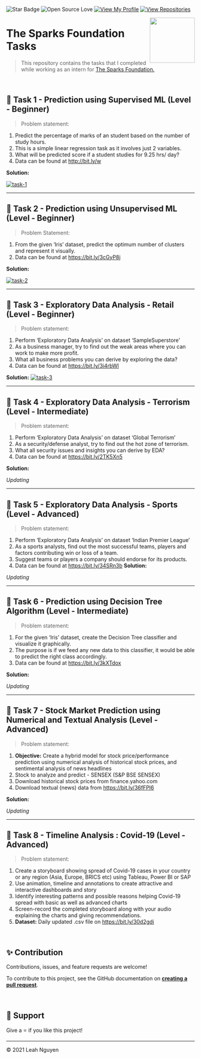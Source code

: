 ![Star Badge](https://img.shields.io/static/v1?label=%F0%9F%8C%9F&message=If%20Useful&style=style=flat&color=BC4E99)
![Open Source Love](https://badges.frapsoft.com/os/v1/open-source.svg?v=103)
[![View My Profile](https://img.shields.io/badge/View-My_Profile-green?logo=GitHub)](https://github.com/ndleah)
[![View Repositories](https://img.shields.io/badge/View-My_Repositories-blue?logo=GitHub)](https://github.com/ndleah?tab=repositories)

<img align = right height = 120 width = 120 src = https://www.thesparksfoundationsingapore.org/images/logo_small.png>

#  The Sparks Foundation Tasks
> This repository contains the tasks that I completed while working as an intern for [The Sparks Foundation.](https://www.thesparksfoundationsingapore.org/)

<br>

## 🌟 Task 1 - Prediction using Supervised ML (Level - Beginner)


> Problem statement:

1. Predict the percentage of marks of an student based on the number of study hours.
2. This is a simple linear regression task as it involves just 2 variables.
3. What will be predicted score if a student studies for 9.25 hrs/ day?
4. Data can be found at http://bit.ly/w

**Solution:**

[![task-1](https://img.shields.io/badge/Prediction_using_Supervised_ML-Level_Beginner-971901?style=for-the-badge&logo=GITHUB)](https://github.com/ndleah/TSF-data-science-internship/tree/main/Task%201%20-%20Prediction%20using%20Supervised%20ML%20-%20Beginner)

---

## 🌟 Task 2 - Prediction using Unsupervised ML (Level - Beginner)

> Problem Statement:
1. From the given ‘Iris’ dataset, predict the optimum number of clusters and represent it visually.
2. Data can be found at https://bit.ly/3cGyP8j

**Solution:**

[![task-2](https://img.shields.io/badge/Prediction_using_Unsupervised_ML-Level_Beginner-971901?style=for-the-badge&logo=GITHUB)](https://github.com/ndleah/TSF-data-science-internship/tree/main/Task%202%20-%20Prediction%20using%20Unsupervised%20ML%20-%20Beginner)

---

## 🌟 Task 3 - Exploratory Data Analysis - Retail (Level - Beginner)

> Problem statement:

1. Perform ‘Exploratory Data Analysis’ on dataset ‘SampleSuperstore’
2. As a business manager, try to find out the weak areas where you can work to make more profit.
3. What all business problems you can derive by exploring the data?
4. Data can be found at https://bit.ly/3i4rbWl


**Solution:**
[![task-3](https://img.shields.io/badge/Eploratory_Data_Analysis-Level_Beginner-971901?style=for-the-badge&logo=GITHUB)](https://github.com/ndleah/TSF-data-science-internship/tree/main/Task%203%20-%20Exploratory%20Data%20Analysis%20-%20Retail)


---

## 🌟 Task 4 - Exploratory Data Analysis - Terrorism (Level - Intermediate)

> Problem statement:

1. Perform ‘Exploratory Data Analysis’ on dataset ‘Global Terrorism’
2. As a security/defense analyst, try to find out the hot zone of terrorism.
3. What all security issues and insights you can derive by EDA?
4. Data can be found at https://bit.ly/2TK5Xn5

**Solution:**

*Updating*

---

## 🌟 Task 5 - Exploratory Data Analysis - Sports (Level - Advanced)

> Problem statement:

1. Perform ‘Exploratory Data Analysis’ on dataset ‘Indian Premier League’
2. As a sports analysts, find out the most successful teams, players and factors contributing win or loss of a team.
3. Suggest teams or players a company should endorse for its products.
4. Data can be found at https://bit.ly/34SRn3b
**Solution:**

*Updating*

---

## 🌟 Task 6 - Prediction using Decision Tree Algorithm (Level - Intermediate)

> Problem statement:

1. For the given ‘Iris’ dataset, create the Decision Tree classifier and visualize it graphically.
2. The purpose is if we feed any new data to this classifier, it would be able to predict the right class accordingly.
3. Data can be found at https://bit.ly/3kXTdox

**Solution:**

*Updating*


---

## 🌟 Task 7 - Stock Market Prediction using Numerical and Textual Analysis (Level - Advanced)

> Problem statement:

1. **Objective:** Create a hybrid model for stock price/performance prediction using numerical analysis of historical stock prices, and sentimental analysis of news headlines
2. Stock to analyze and predict - SENSEX (S&P BSE SENSEX)
3. Download historical stock prices from finance.yahoo.com
4. Download textual (news) data from https://bit.ly/36fFPI6

**Solution:**

*Updating*

---

## 🌟 Task 8 - Timeline Analysis : Covid-19 (Level - Advanced)

> Problem statement:

1. Create a storyboard showing spread of Covid-19 cases in your country or any region (Asia, Europe, BRICS etc) using Tableau, Power BI or SAP
2. Use animation, timeline and annotations to create attractive and interactive dashboards and story
3. Identify interesting patterns and possible reasons helping Covid-19 spread with basic as well as advanced charts
4. Screen-record the completed storyboard along with your audio explaining the charts and giving recommendations.
5. **Dataset:** Daily updated .csv file on https://bit.ly/30d2gdi

<br>

## ✨ Contribution

Contributions, issues, and feature requests are welcome!

To contribute to this project, see the GitHub documentation on **[creating a pull request](https://help.github.com/en/github/collaborating-with-issues-and-pull-requests/creating-a-pull-request)**.

<br>

## 👏 Support

Give a ⭐️ if you like this project!
___________________________________

<p>&copy; 2021 Leah Nguyen</p>
